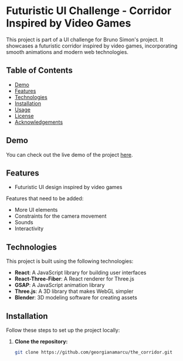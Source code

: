 # Futuristic UI Challenge - Corridor Inspired by Video Games

This project is part of a UI challenge for Bruno Simon's project. It showcases a futuristic corridor inspired by video games, incorporating smooth animations and modern web technologies.

## Table of Contents

- [Demo](#demo)
- [Features](#features)
- [Technologies](#technologies)
- [Installation](#installation)
- [Usage](#usage)
- [License](#license)
- [Acknowledgements](#acknowledgements)

## Demo

You can check out the live demo of the project [here](https://the-corridor.vercel.app/).

## Features

- Futuristic UI design inspired by video games

Features that need to be added:

- More UI elements
- Constraints for the camera movement
- Sounds
- Interactivity

## Technologies

This project is built using the following technologies:

- **React**: A JavaScript library for building user interfaces
- **React-Three-Fiber**: A React renderer for Three.js
- **GSAP**: A JavaScript animation library
- **Three.js**: A 3D library that makes WebGL simpler
- **Blender**: 3D modeling software for creating assets

## Installation

Follow these steps to set up the project locally:

1. **Clone the repository:**
   ```bash
   git clone https://github.com/georgianamarcu/the_corridor.git
   ```
